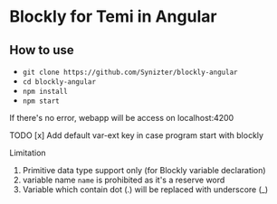 # Blockly for Temi in Angular
## How to use
- `git clone https://github.com/Synizter/blockly-angular`
- `cd blockly-angular`
- `npm install`
- `npm start`

If there's no error, webapp will be access on localhost:4200

TODO
[x] Add default var-ext key in case program start with blockly

Limitation
1. Primitive data type support only (for Blockly variable declaration)
2. variable name `name` is prohibited as it's a reserve word
3. Variable which contain dot (.) will be replaced with underscore (_)
